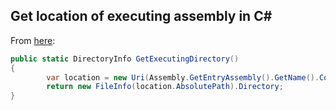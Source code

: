 ## Get location of executing assembly in C#

From [here](https://www.red-gate.com/simple-talk/blogs/c-getting-the-directory-of-a-running-executable/):

```cs
public static DirectoryInfo GetExecutingDirectory()
{
        var location = new Uri(Assembly.GetEntryAssembly().GetName().CodeBase);
        return new FileInfo(location.AbsolutePath).Directory;
}
```